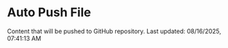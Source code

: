 # Auto Push File

Content that will be pushed to GitHub repository.
Last updated: 08/16/2025, 07:41:13 AM